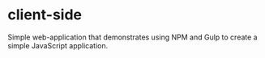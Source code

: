 # client-side
Simple web-application that demonstrates using NPM and Gulp to create a simple JavaScript application.
